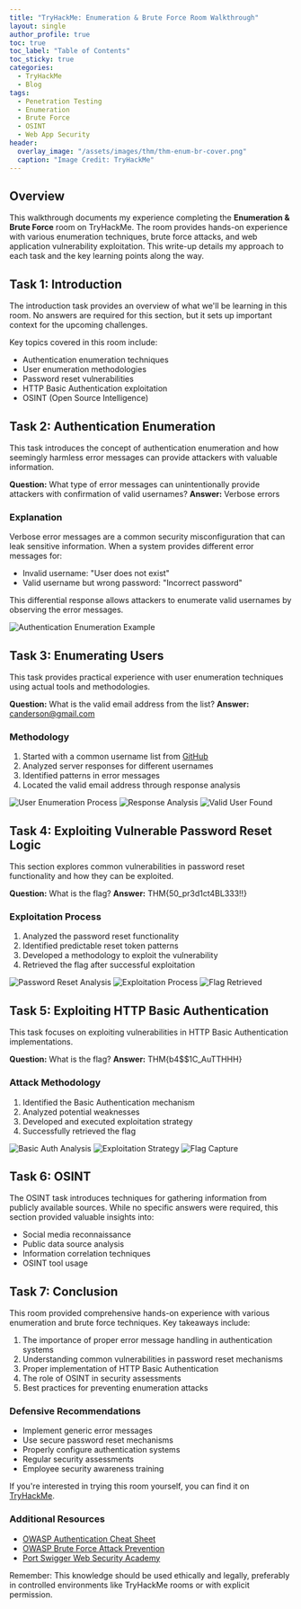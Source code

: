 ```yaml
---
title: "TryHackMe: Enumeration & Brute Force Room Walkthrough"
layout: single
author_profile: true
toc: true
toc_label: "Table of Contents"
toc_sticky: true
categories:
  - TryHackMe
  - Blog
tags:
  - Penetration Testing
  - Enumeration
  - Brute Force
  - OSINT
  - Web App Security
header:
  overlay_image: "/assets/images/thm/thm-enum-br-cover.png"
  caption: "Image Credit: TryHackMe"
---
```


## Overview

This walkthrough documents my experience completing the **Enumeration & Brute Force** room on TryHackMe. The room provides hands-on experience with various enumeration techniques, brute force attacks, and web application vulnerability exploitation. This write-up details my approach to each task and the key learning points along the way.

## Task 1: Introduction

The introduction task provides an overview of what we'll be learning in this room. No answers are required for this section, but it sets up important context for the upcoming challenges.

Key topics covered in this room include:
- Authentication enumeration techniques
- User enumeration methodologies
- Password reset vulnerabilities
- HTTP Basic Authentication exploitation
- OSINT (Open Source Intelligence)

## Task 2: Authentication Enumeration

This task introduces the concept of authentication enumeration and how seemingly harmless error messages can provide attackers with valuable information.

**Question:** What type of error messages can unintentionally provide attackers with confirmation of valid usernames?
**Answer:** Verbose errors

### Explanation
Verbose error messages are a common security misconfiguration that can leak sensitive information. When a system provides different error messages for:
- Invalid username: "User does not exist"
- Valid username but wrong password: "Incorrect password"

This differential response allows attackers to enumerate valid usernames by observing the error messages.

![Authentication Enumeration Example](/assets/images/thm/thm-enum-br-02.png)

## Task 3: Enumerating Users

This task provides practical experience with user enumeration techniques using actual tools and methodologies.

**Question:** What is the valid email address from the list?
**Answer:** canderson@gmail.com

### Methodology
1. Started with a common username list from [GitHub](https://github.com/nyxgeek/username-lists/blob/master/usernames-top100/usernames_gmail.com.txt)
2. Analyzed server responses for different usernames
3. Identified patterns in error messages
4. Located the valid email address through response analysis

![User Enumeration Process](/assets/images/thm/thm-enum-br-03.png)
![Response Analysis](/assets/images/thm/thm-enum-br-04.png)
![Valid User Found](/assets/images/thm/thm-enum-br-05.png)

## Task 4: Exploiting Vulnerable Password Reset Logic

This section explores common vulnerabilities in password reset functionality and how they can be exploited.

**Question:** What is the flag?
**Answer:** THM{50_pr3d1ct4BL333!!}

### Exploitation Process
1. Analyzed the password reset functionality
2. Identified predictable reset token patterns
3. Developed a methodology to exploit the vulnerability
4. Retrieved the flag after successful exploitation

![Password Reset Analysis](/assets/images/thm/thm-enum-br-07.png)
![Exploitation Process](/assets/images/thm/thm-enum-br-08.png)
![Flag Retrieved](/assets/images/thm/thm-enum-br-09.png)

## Task 5: Exploiting HTTP Basic Authentication

This task focuses on exploiting vulnerabilities in HTTP Basic Authentication implementations.

**Question:** What is the flag?
**Answer:** THM{b4$$1C_AuTTHHH}

### Attack Methodology
1. Identified the Basic Authentication mechanism
2. Analyzed potential weaknesses
3. Developed and executed exploitation strategy
4. Successfully retrieved the flag

![Basic Auth Analysis](/assets/images/thm/thm-enum-br-19.png)
![Exploitation Strategy](/assets/images/thm/thm-enum-br-20.png)
![Flag Capture](/assets/images/thm/thm-enum-br-21.png)

## Task 6: OSINT

The OSINT task introduces techniques for gathering information from publicly available sources. While no specific answers were required, this section provided valuable insights into:
- Social media reconnaissance
- Public data source analysis
- Information correlation techniques
- OSINT tool usage

## Task 7: Conclusion

This room provided comprehensive hands-on experience with various enumeration and brute force techniques. Key takeaways include:

1. The importance of proper error message handling in authentication systems
2. Understanding common vulnerabilities in password reset mechanisms
3. Proper implementation of HTTP Basic Authentication
4. The role of OSINT in security assessments
5. Best practices for preventing enumeration attacks

### Defensive Recommendations
- Implement generic error messages
- Use secure password reset mechanisms
- Properly configure authentication systems
- Regular security assessments
- Employee security awareness training

If you're interested in trying this room yourself, you can find it on [TryHackMe](https://tryhackme.com/room/enumerationandbruteforce).

### Additional Resources
- [OWASP Authentication Cheat Sheet](https://cheatsheetseries.owasp.org/cheatsheets/Authentication_Cheat_Sheet.html)
- [OWASP Brute Force Attack Prevention](https://owasp.org/www-community/controls/Brute_force_attack_prevention)
- [Port Swigger Web Security Academy](https://portswigger.net/web-security)

Remember: This knowledge should be used ethically and legally, preferably in controlled environments like TryHackMe rooms or with explicit permission.
